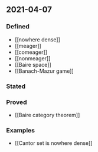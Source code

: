 ## 2021-04-07
### Defined
 - [[nowhere dense]]
 - [[meager]]
 - [[comeager]]
 - [[nonmeager]]
 - [[Baire space]]
 - [[Banach-Mazur game]]
### Stated
### Proved
- [[Baire category theorem]]
### Examples
- [[Cantor set is nowhere dense]]